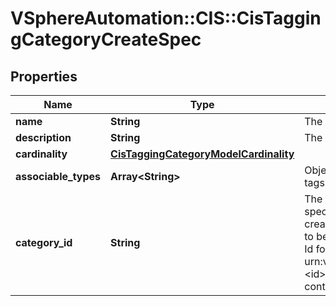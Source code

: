 # VSphereAutomation::CIS::CisTaggingCategoryCreateSpec

## Properties
Name | Type | Description | Notes
------------ | ------------- | ------------- | -------------
**name** | **String** | The display name of the category. | 
**description** | **String** | The description of the category. | 
**cardinality** | [**CisTaggingCategoryModelCardinality**](CisTaggingCategoryModelCardinality.md) |  | 
**associable_types** | **Array&lt;String&gt;** | Object types to which this category&#39;s tags can be attached. | 
**category_id** | **String** | The identifier of the category. If specified, the category will be created with this identifier. This has to be of the category ManagedObject Id format urn:vmomi:InventoryServiceCategory:&lt;id&gt;:GLOBAL The &lt;id&gt; cannot contain special character &#39;:&#39; | [optional] 


